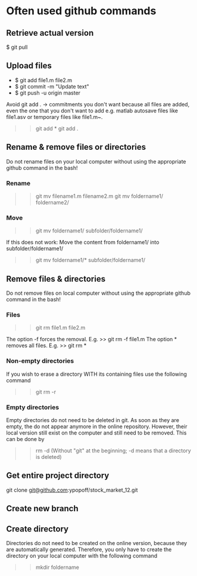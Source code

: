 # Often used github commands

## Retrieve actual version
$ git pull

## Upload files
* $ git add file1.m file2.m
* $ git commit -m "Update text"
* $ git push -u origin master

Avoid git add .  -> commitments you don't want because all files are added,
even the one that you don't want to add
e.g. matlab autosave files like file1.asv or temporary files like file1.m~.
>> git add *
>> git add .

## Rename & remove files or directories
Do not rename files on your local computer without using
the appropriate github command in the bash!

### Rename
>> git mv filename1.m filename2.m
>> git mv foldername1/ foldername2/

### Move
>> git mv foldername1/ subfolder/foldername1/

If this does not work:
Move the content from foldername1/ into subfolder/foldername1/
>> git mv foldername1/* subfolder/foldername1/

## Remove files & directories
Do not remove files on local computer without using
the appropriate github command in the bash!

### Files
>> git rm file1.m file2.m

The option -f forces the removal.
E.g. >> git rm -f file1.m
The option * removes all files.
E.g. >> git rm *

### Non-empty directories
If you wish to erase a directory WITH its containing files
use the following command
>> git rm -r <directory name>

### Empty directories
Empty directories do not need to be deleted in git.
As soon as they are empty, the do not appear anymore in
the online repository. However, their local version still
exist on the computer and still need to be removed.
This can be done by
>> rm -d <directory name>
(Without "git" at the beginning; -d means that a directory
is deleted)

## Get entire project directory
git clone git@github.com:ypopoff/stock_market_12.git

## Create new branch

## Create directory
Directories do not need to be created on the online version,
because they are automatically generated.
Therefore, you only have to create the directory on your local
computer with the following command
>> mkdir foldername



